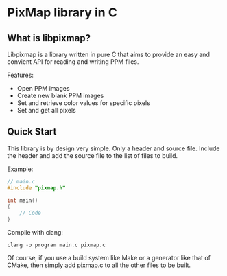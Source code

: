 # PixMap library in C

## What is libpixmap?

Libpixmap is a library written in pure C that aims to provide an easy and convient API for reading and writing PPM files.

Features:

* Open PPM images
* Create new blank PPM images
* Set and retrieve color values for specific pixels
* Set and get all pixels

## Quick Start

This library is by design very simple. Only a header and source file. Include the header and add the source file to the list of files to build.

Example:

```cpp
// main.c
#include "pixmap.h"

int main()
{
    // Code
}
```

Compile with clang:

```
clang -o program main.c pixmap.c
```

Of course, if you use a build system like Make or a generator like that of CMake, then simply add pixmap.c to all the other files to be built.
